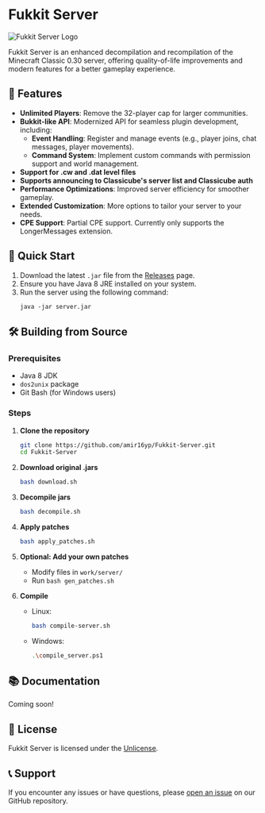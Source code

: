 # Fukkit Server

![Fukkit Server Logo](https://github.com/user-attachments/assets/5d3d4d32-d588-4d05-b901-c28d328999f9)

Fukkit Server is an enhanced decompilation and recompilation of the Minecraft Classic 0.30 server, offering quality-of-life improvements and modern features for a better gameplay experience.

## 🌟 Features

- **Unlimited Players**: Remove the 32-player cap for larger communities.
- **Bukkit-like API**: Modernized API for seamless plugin development, including:
  - **Event Handling**: Register and manage events (e.g., player joins, chat messages, player movements).
  - **Command System**: Implement custom commands with permission support and world management.
- **Support for .cw and .dat level files**
- **Supports announcing to Classicube's server list and Classicube auth**
- **Performance Optimizations**: Improved server efficiency for smoother gameplay.
- **Extended Customization**: More options to tailor your server to your needs.
- **CPE Support**: Partial CPE support. Currently only supports the LongerMessages extension.
## 🚀 Quick Start

1. Download the latest `.jar` file from the [Releases](https://github.com/amir16yp/Fukkit-Server/releases) page.
2. Ensure you have Java 8 JRE installed on your system.
3. Run the server using the following command:
   ```
   java -jar server.jar
   ```

## 🛠️ Building from Source

### Prerequisites

- Java 8 JDK
- `dos2unix` package
- Git Bash (for Windows users)

### Steps

1. **Clone the repository**
   ```sh
   git clone https://github.com/amir16yp/Fukkit-Server.git
   cd Fukkit-Server
   ```

2. **Download original .jars**
   ```sh
   bash download.sh
   ```

3. **Decompile jars**
   ```sh
   bash decompile.sh
   ```

4. **Apply patches**
   ```sh
   bash apply_patches.sh
   ```

5. **Optional: Add your own patches**
   - Modify files in `work/server/`
   - Run `bash gen_patches.sh`

6. **Compile**
   - Linux:
     ```sh
     bash compile-server.sh
     ```
   - Windows:
     ```sh
     .\compile_server.ps1
     ```

## 📚 Documentation

Coming soon!

## 📄 License

Fukkit Server is licensed under the [Unlicense](LICENSE).

## 📞 Support

If you encounter any issues or have questions, please [open an issue](https://github.com/amir16yp/Fukkit-Server/issues) on our GitHub repository.



